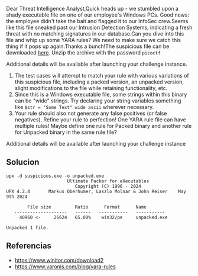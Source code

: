 Dear Threat Intelligence Analyst,Quick heads up - we stumbled upon a shady executable file on one of our employee's Windows PCs. Good news: the employee didn't take the bait and flagged it to our InfoSec crew.Seems like this file sneaked past our Intrusion Detection Systems, indicating a fresh threat with no matching signatures in our database.Can you dive into this file and whip up some YARA rules? We need to make sure we catch this thing if it pops up again.Thanks a bunch!The suspicious file can be downloaded [here](https://challenge-files.picoctf.net/c_standard_pizzas/f2f491f317b5d905b50463fbf42feaa409a15219d57d9e085123a43feac5c53f/suspicious.zip). Unzip the archive with the password `picoctf`

Additional details will be available after launching your challenge instance.

1. The test cases will attempt to match your rule with various variations of this suspicious file, including a packed version, an unpacked version, slight modifications to the file while retaining functionality, etc.
2. Since this is a Windows executable file, some strings within this binary can be "wide" strings. Try declaring your string variables something like `$str = "Some Text" wide ascii` wherever necessary.
3. Your rule should also not generate any false positives (or false negatives). Refine your rule to perfection! One YARA rule file can have multiple rules! Maybe define one rule for Packed binary and another rule for Unpacked binary in the same rule file?

Additional details will be available after launching your challenge instance

## Solucion

```
upx -d suspicious.exe -o unpacked.exe 
                       Ultimate Packer for eXecutables
                          Copyright (C) 1996 - 2024
UPX 4.2.4       Markus Oberhumer, Laszlo Molnar & John Reiser    May 9th 2024

        File size         Ratio      Format      Name
   --------------------   ------   -----------   -----------
     40960 <-     26624   65.00%    win32/pe     unpacked.exe

Unpacked 1 file.

```


## Referencias
- https://www.winitor.com/download2
- https://www.varonis.com/blog/yara-rules